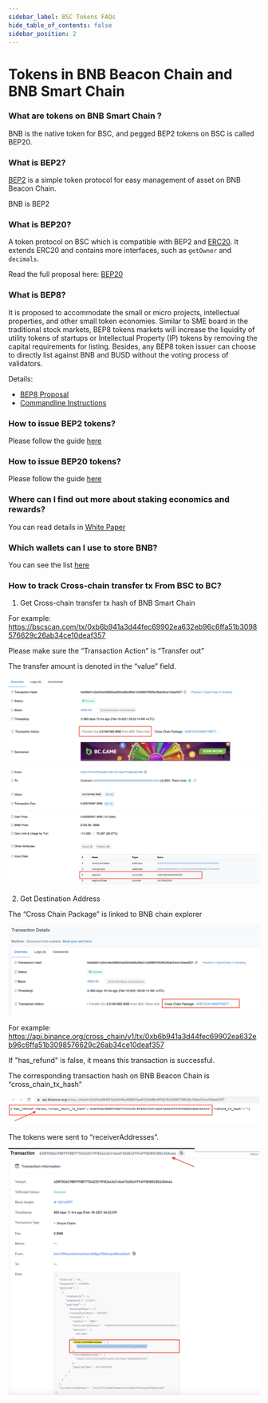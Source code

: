 ```yaml
---
sidebar_label: BSC Tokens FAQs
hide_table_of_contents: false
sidebar_position: 2
---
```


# Tokens in BNB Beacon Chain and BNB Smart Chain 

### What are tokens on BNB Smart Chain ?

BNB is the native token for BSC, and pegged BEP2 tokens on BSC is called BEP20.

### What is BEP2?

[BEP2](https://github.com/bnb-chain/BEPs/blob/master/BEP2.md) is a simple token protocol for easy management of asset on BNB Beacon Chain.

BNB is BEP2

### What is BEP20?

A token protocol on BSC which is compatible with BEP2 and [ERC20](https://eips.ethereum.org/EIPS/eip-20). It extends ERC20 and contains more interfaces, such as `getOwner` and `decimals`.

Read the full proposal here: [BEP20](https://github.com/bnb-chain/BEPs/blob/master/BEP20.md)

### What is BEP8?

It is proposed to accommodate the small or micro projects, intellectual properties, and other small token economies. Similar to SME board in the traditional stock markets, BEP8 tokens markets will increase the liquidity of utility tokens of startups or Intellectual Property (IP) tokens by removing the capital requirements for listing. Besides, any BEP8 token issuer can choose to directly list against BNB and BUSD without the voting process of validators.

Details:

* [BEP8 Proposal](https://github.com/bnb-chain/BEPs/blob/master/BEP8.md)
* [Commandline Instructions](beaconchain/learn/BEP8.md)

### How to issue BEP2 tokens?

Please follow the guide [here](https://community.binance.org/topic/2487/)

### How to issue BEP20 tokens?

Please follow the guide [here](issue-BEP20.md)

### Where can I find out more about staking economics and rewards?

You can read details in [White Paper](https://github.com/bnb-chain/whitepaper/blob/master/WHITEPAPER.md#rewarding)

### Which wallets can I use to store BNB?

You can see the list [here](Wallet.md)

### How to track Cross-chain transfer tx From BSC to BC?

1. Get Cross-chain transfer tx hash of BNB Smart Chain

For example:  https://bscscan.com/tx/0xb6b941a3d44fec69902ea632eb96c6ffa51b3098576629c26ab34ce10deaf357 

Please make sure the “Transaction Action” is “Transfer out”

The transfer amount is denoted in the  “value” field. 

![img](./assets/bsc_tokens_faqs/cross-chain-transfer_bsc_bc.png)

2. Get Destination Address

The “Cross Chain Package” is linked to BNB chain explorer

![img](./assets/bsc_tokens_faqs/cross_chain_pkg_txn_bsc_bc.png)

For example: https://api.binance.org/cross_chain/v1/tx/0xb6b941a3d44fec69902ea632eb96c6ffa51b3098576629c26ab34ce10deaf357 


If "has_refund" is false, it means this transaction is successful. 

The corresponding transaction hash on BNB Beacon Chain is “cross_chain_tx_hash"

![img](./assets/bsc_tokens_faqs/cross_chain_api_res_bsc_bc.png)

The tokens were sent to “receiverAddresses”. 

![img](./assets/bsc_tokens_faqs/cross_chain_txn_bc.png)



